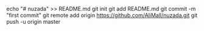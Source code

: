 echo "# nuzada" >> README.md
git init
git add README.md
git commit -m "first commit"
git remote add origin https://github.com/AliMall/nuzada.git
git push -u origin master
